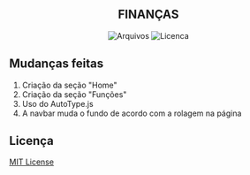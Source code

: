 <h2 align="center">FINANÇAS</h2>

<p align="center">
    <img src="https://img.shields.io/github/directory-file-count/barbosacaio/financas?style=for-the-badge" alt="Arquivos">
    <img src="https://img.shields.io/badge/license-MIT-green?style=for-the-badge" alt="Licenca">
</p>

## Mudanças feitas

1. Criação da seção "Home"
2. Criação da seção "Funções"
3. Uso do AutoType.js
4. A navbar muda o fundo de acordo com a rolagem na página

## Licença
<a href="https://pt.wikipedia.org/wiki/Licença_MIT">MIT License</a>